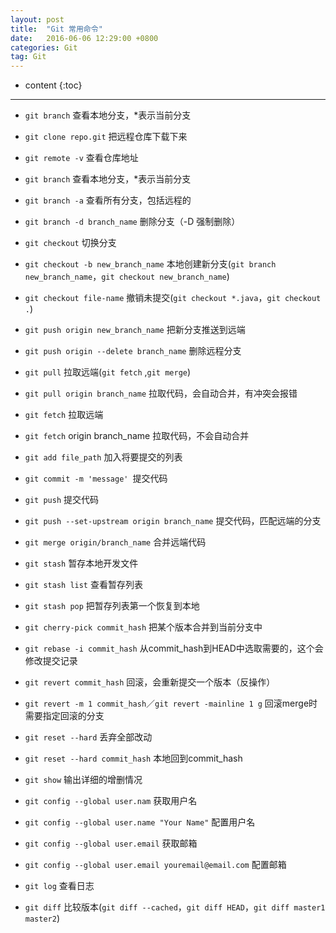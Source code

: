 ```yaml
---
layout: post
title:  "Git 常用命令"
date:   2016-06-06 12:29:00 +0800
categories: Git
tag: Git
---
```


* content
{:toc}

---


* `git branch`  查看本地分支，*表示当前分支

* `git clone repo.git` 把远程仓库下载下来

* `git remote -v` 查看仓库地址

* `git branch` 查看本地分支，*表示当前分支

* `git branch -a` 查看所有分支，包括远程的

* `git branch -d branch_name` 删除分支（-D 强制删除）

* `git checkout` 切换分支

* `git checkout -b new_branch_name` 本地创建新分支(`git branch new_branch_name`，`git checkout new_branch_name`)

* `git checkout file-name` 撤销未提交(`git checkout *.java`，`git checkout .`)

* `git push origin new_branch_name` 把新分支推送到远端

* `git push origin --delete branch_name` 删除远程分支

* `git pull` 拉取远端(`git fetch` ,`git merge`)

* `git pull origin branch_name` 拉取代码，会自动合并，有冲突会报错

* `git fetch` 拉取远端

* `git fetch` origin branch_name 拉取代码，不会自动合并

* `git add file_path` 加入将要提交的列表

* `git commit -m 'message' `提交代码

* `git push` 提交代码

* `git push --set-upstream origin branch_name` 提交代码，匹配远端的分支

* `git merge origin/branch_name` 合并远端代码

* `git stash` 暂存本地开发文件

* `git stash list` 查看暂存列表

* `git stash pop` 把暂存列表第一个恢复到本地

* `git cherry-pick commit_hash` 把某个版本合并到当前分支中

* `git rebase -i commit_hash` 从commit_hash到HEAD中选取需要的，这个会修改提交记录

* `git revert commit_hash` 回滚，会重新提交一个版本（反操作）

* `git revert -m 1 commit_hash`／`git revert -mainline 1 g` 回滚merge时需要指定回滚的分支

* `git reset --hard` 丢弃全部改动

* `git reset --hard commit_hash` 本地回到commit_hash

* `git show` 输出详细的增删情况

* `git config --global user.nam`  获取用户名

* `git config --global user.name "Your Name"` 配置用户名
 
* `git config --global user.email`  获取邮箱

* `git config --global user.email youremail@email.com` 配置邮箱

* `git log` 查看日志

* `git diff` 比较版本(`git diff --cached`，`git diff HEAD`，`git diff master1 master2`)